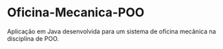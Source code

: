 # Oficina-Mecanica-POO
Aplicação em Java desenvolvida para um sistema de oficina mecânica na disciplina de POO.
